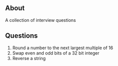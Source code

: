 ## About
A collection of interview questions

## Questions
1. Round a number to the next largest multiple of 16
2. Swap even and odd bits of a 32 bit integer
3. Reverse a string
